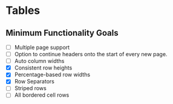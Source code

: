 # Tables

## Minimum Functionality Goals
- [ ] Multiple page support
- [ ] Option to continue headers onto the start of every new page.
- [ ] Auto column widths
- [x] Consistent row heights
- [x] Percentage-based row widths
- [x] Row Separators
- [ ] Striped rows
- [ ] All bordered cell rows
